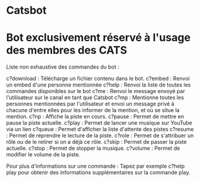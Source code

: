 # Catsbot

# Bot exclusivement réservé à l'usage des membres des CATS

Liste non exhaustive des commandes du bot :

c?download : Télécharge un fichier contenu dans le bot.
c?embed : Renvoi un embed d'une personne mentionnée
c?help : Renvoi la liste de toutes les commandes disponibles sur le bot
c?me : Renvoi le message envoyé par l'utilisateur sur le canal en tant que Catsbot
c?mp : Mentionne toutes les personnes mentionnées par l'utilisateur et envoi un message privé à chacune d'entre elles pour les informer de la mention, et où se situe la mention.
c?np : Affiche la piste en cours.
c?pause : Permet de mettre en pause la piste actuelle.
c?play : Permet de lancer une musique sur YouTube via un lien
c?queue : Permet d'afficher la liste d'attente des pistes
c?resume : Permet de reprendre le lecture de la piste.
c?role : Permet de s'attribuer un rôle ou de le retirer si on a déjà ce rôle.
c?skip : Permet de passer la piste actuelle.
c?stop : Permet de stopper la musique.
c?volume : Permet de modifier le volume de la piste.

Pour plus d'informations sur une commande :
Tapez par exemple c?help play pour obtenir des informations supplémentaires sur la commande play.
